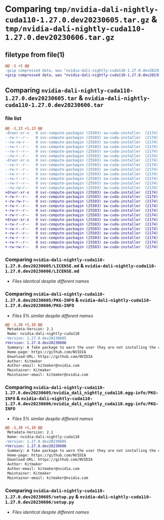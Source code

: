 # Comparing `tmp/nvidia-dali-nightly-cuda110-1.27.0.dev20230605.tar.gz` & `tmp/nvidia-dali-nightly-cuda110-1.27.0.dev20230606.tar.gz`

## filetype from file(1)

```diff
@@ -1 +1 @@
-gzip compressed data, was "nvidia-dali-nightly-cuda110-1.27.0.dev20230605.tar", last modified: Mon Jun  5 10:04:40 2023, max compression
+gzip compressed data, was "nvidia-dali-nightly-cuda110-1.27.0.dev20230606.tar", last modified: Tue Jun  6 13:04:38 2023, max compression
```

## Comparing `nvidia-dali-nightly-cuda110-1.27.0.dev20230605.tar` & `nvidia-dali-nightly-cuda110-1.27.0.dev20230606.tar`

### file list

```diff
@@ -1,13 +1,13 @@
-drwxr-xr-x   0 svc-compute-packagin (25503) sw-cuda-installer  (2174)        0 2023-06-05 10:04:40.624552 nvidia-dali-nightly-cuda110-1.27.0.dev20230605/
--rw-r--r--   0 svc-compute-packagin (25503) sw-cuda-installer  (2174)      459 2023-06-05 10:04:40.000000 nvidia-dali-nightly-cuda110-1.27.0.dev20230605/ERROR.txt
--rw-rw-r--   0 svc-compute-packagin (25503) sw-cuda-installer  (2174)    11336 2023-05-24 10:07:51.000000 nvidia-dali-nightly-cuda110-1.27.0.dev20230605/LICENSE.md
--rw-r--r--   0 svc-compute-packagin (25503) sw-cuda-installer  (2174)       27 2023-06-05 10:04:40.000000 nvidia-dali-nightly-cuda110-1.27.0.dev20230605/PACKAGE_NAME
--rw-r--r--   0 svc-compute-packagin (25503) sw-cuda-installer  (2174)     1668 2023-06-05 10:04:40.624552 nvidia-dali-nightly-cuda110-1.27.0.dev20230605/PKG-INFO
--rw-r--r--   0 svc-compute-packagin (25503) sw-cuda-installer  (2174)      286 2023-06-05 10:04:40.000000 nvidia-dali-nightly-cuda110-1.27.0.dev20230605/README.rst
-drwxr-xr-x   0 svc-compute-packagin (25503) sw-cuda-installer  (2174)        0 2023-06-05 10:04:40.624552 nvidia-dali-nightly-cuda110-1.27.0.dev20230605/nvidia_dali_nightly_cuda110.egg-info/
--rw-r--r--   0 svc-compute-packagin (25503) sw-cuda-installer  (2174)     1668 2023-06-05 10:04:40.000000 nvidia-dali-nightly-cuda110-1.27.0.dev20230605/nvidia_dali_nightly_cuda110.egg-info/PKG-INFO
--rw-r--r--   0 svc-compute-packagin (25503) sw-cuda-installer  (2174)      257 2023-06-05 10:04:40.000000 nvidia-dali-nightly-cuda110-1.27.0.dev20230605/nvidia_dali_nightly_cuda110.egg-info/SOURCES.txt
--rw-r--r--   0 svc-compute-packagin (25503) sw-cuda-installer  (2174)        1 2023-06-05 10:04:40.000000 nvidia-dali-nightly-cuda110-1.27.0.dev20230605/nvidia_dali_nightly_cuda110.egg-info/dependency_links.txt
--rw-r--r--   0 svc-compute-packagin (25503) sw-cuda-installer  (2174)       22 2023-06-05 10:04:40.000000 nvidia-dali-nightly-cuda110-1.27.0.dev20230605/nvidia_dali_nightly_cuda110.egg-info/top_level.txt
--rw-r--r--   0 svc-compute-packagin (25503) sw-cuda-installer  (2174)       38 2023-06-05 10:04:40.624552 nvidia-dali-nightly-cuda110-1.27.0.dev20230605/setup.cfg
--rw-rw-r--   0 svc-compute-packagin (25503) sw-cuda-installer  (2174)     4560 2023-05-24 10:07:51.000000 nvidia-dali-nightly-cuda110-1.27.0.dev20230605/setup.py
+drwxr-xr-x   0 svc-compute-packagin (25503) sw-cuda-installer  (2174)        0 2023-06-06 13:04:38.300248 nvidia-dali-nightly-cuda110-1.27.0.dev20230606/
+-rw-r--r--   0 svc-compute-packagin (25503) sw-cuda-installer  (2174)      459 2023-06-06 13:04:38.000000 nvidia-dali-nightly-cuda110-1.27.0.dev20230606/ERROR.txt
+-rw-rw-r--   0 svc-compute-packagin (25503) sw-cuda-installer  (2174)    11336 2023-05-24 10:07:51.000000 nvidia-dali-nightly-cuda110-1.27.0.dev20230606/LICENSE.md
+-rw-r--r--   0 svc-compute-packagin (25503) sw-cuda-installer  (2174)       27 2023-06-06 13:04:38.000000 nvidia-dali-nightly-cuda110-1.27.0.dev20230606/PACKAGE_NAME
+-rw-r--r--   0 svc-compute-packagin (25503) sw-cuda-installer  (2174)     1668 2023-06-06 13:04:38.300248 nvidia-dali-nightly-cuda110-1.27.0.dev20230606/PKG-INFO
+-rw-r--r--   0 svc-compute-packagin (25503) sw-cuda-installer  (2174)      286 2023-06-06 13:04:38.000000 nvidia-dali-nightly-cuda110-1.27.0.dev20230606/README.rst
+drwxr-xr-x   0 svc-compute-packagin (25503) sw-cuda-installer  (2174)        0 2023-06-06 13:04:38.300248 nvidia-dali-nightly-cuda110-1.27.0.dev20230606/nvidia_dali_nightly_cuda110.egg-info/
+-rw-r--r--   0 svc-compute-packagin (25503) sw-cuda-installer  (2174)     1668 2023-06-06 13:04:38.000000 nvidia-dali-nightly-cuda110-1.27.0.dev20230606/nvidia_dali_nightly_cuda110.egg-info/PKG-INFO
+-rw-r--r--   0 svc-compute-packagin (25503) sw-cuda-installer  (2174)      257 2023-06-06 13:04:38.000000 nvidia-dali-nightly-cuda110-1.27.0.dev20230606/nvidia_dali_nightly_cuda110.egg-info/SOURCES.txt
+-rw-r--r--   0 svc-compute-packagin (25503) sw-cuda-installer  (2174)        1 2023-06-06 13:04:38.000000 nvidia-dali-nightly-cuda110-1.27.0.dev20230606/nvidia_dali_nightly_cuda110.egg-info/dependency_links.txt
+-rw-r--r--   0 svc-compute-packagin (25503) sw-cuda-installer  (2174)       22 2023-06-06 13:04:38.000000 nvidia-dali-nightly-cuda110-1.27.0.dev20230606/nvidia_dali_nightly_cuda110.egg-info/top_level.txt
+-rw-r--r--   0 svc-compute-packagin (25503) sw-cuda-installer  (2174)       38 2023-06-06 13:04:38.300248 nvidia-dali-nightly-cuda110-1.27.0.dev20230606/setup.cfg
+-rw-rw-r--   0 svc-compute-packagin (25503) sw-cuda-installer  (2174)     4560 2023-05-24 10:07:51.000000 nvidia-dali-nightly-cuda110-1.27.0.dev20230606/setup.py
```

### Comparing `nvidia-dali-nightly-cuda110-1.27.0.dev20230605/LICENSE.md` & `nvidia-dali-nightly-cuda110-1.27.0.dev20230606/LICENSE.md`

 * *Files identical despite different names*

### Comparing `nvidia-dali-nightly-cuda110-1.27.0.dev20230605/PKG-INFO` & `nvidia-dali-nightly-cuda110-1.27.0.dev20230606/PKG-INFO`

 * *Files 5% similar despite different names*

```diff
@@ -1,10 +1,10 @@
 Metadata-Version: 2.1
 Name: nvidia-dali-nightly-cuda110
-Version: 1.27.0.dev20230605
+Version: 1.27.0.dev20230606
 Summary: A fake package to warn the user they are not installing the correct package.
 Home-page: https://github.com/NVIDIA
 Download-URL: https://github.com/NVIDIA
 Author: Kitmaker
 Author-email: kitmaker@nvidia.com
 Maintainer: Kitmaker
 Maintainer-email: kitmaker@nvidia.com
```

### Comparing `nvidia-dali-nightly-cuda110-1.27.0.dev20230605/nvidia_dali_nightly_cuda110.egg-info/PKG-INFO` & `nvidia-dali-nightly-cuda110-1.27.0.dev20230606/nvidia_dali_nightly_cuda110.egg-info/PKG-INFO`

 * *Files 5% similar despite different names*

```diff
@@ -1,10 +1,10 @@
 Metadata-Version: 2.1
 Name: nvidia-dali-nightly-cuda110
-Version: 1.27.0.dev20230605
+Version: 1.27.0.dev20230606
 Summary: A fake package to warn the user they are not installing the correct package.
 Home-page: https://github.com/NVIDIA
 Download-URL: https://github.com/NVIDIA
 Author: Kitmaker
 Author-email: kitmaker@nvidia.com
 Maintainer: Kitmaker
 Maintainer-email: kitmaker@nvidia.com
```

### Comparing `nvidia-dali-nightly-cuda110-1.27.0.dev20230605/setup.py` & `nvidia-dali-nightly-cuda110-1.27.0.dev20230606/setup.py`

 * *Files identical despite different names*

